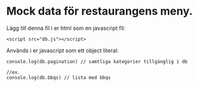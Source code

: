 # Mock data för restaurangens meny.

Lägg till denna fil i er html som en javascript fil:

```
<script src="db.js"></script>
```

Används i er javascript som ett object literal:

```
console.log(db.pagination) // samtliga kategorier tillgänglig i db

//ex.
console.log(db.bbqs) // lista med bbqs
```
